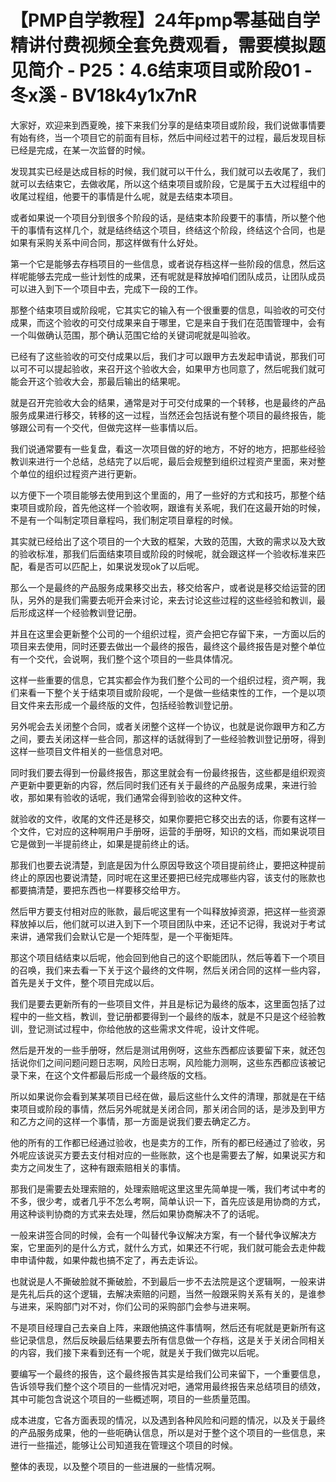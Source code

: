 # 【PMP自学教程】24年pmp零基础自学精讲付费视频全套免费观看，需要模拟题见简介 - P25：4.6结束项目或阶段01 - 冬x溪 - BV18k4y1x7nR

大家好，欢迎来到西夏晚，接下来我们分享的是结束项目或阶段，我们说做事情要有始有终，当一个项目它的前面有目标，然后中间经过若干的过程，最后发现目标已经是完成，在某一次监督的时候。

发现其实已经是达成目标的时候，我们就可以干什么，我们就可以去收尾了，我们就可以去结束它，去做收尾，所以这个结束项目或阶段，它是属于五大过程组中的收尾过程组，他要干的事情是什么呢，就是去结束本项目。

或者如果说一个项目分到很多个阶段的话，是结束本阶段要干的事情，所以整个他干的事情有这样几个，就是结终结这个项目，终结这个阶段，终结这个合同，也是如果有采购关系中间合同，那这样做有什么好处。

第一个它是能够去存档项目的一些信息，或者说存档这样一些阶段的信息，然后这样呢能够去完成一些计划性的成果，还有呢就是释放掉咱们团队成员，让团队成员可以进入到下一个项目中去，完成下一段的工作。

那整个结束项目或阶段呢，它其实它的输入有一个很重要的信息，叫验收的可交付成果，而这个验收的可交付成果来自于哪里，它是来自于我们在范围管理中，会有一个叫做确认范围，那个确认范围它给的关键词呢就是叫验收。

已经有了这些验收的可交付成果以后，我们才可以跟甲方去发起申请说，那我们可以可不可以提起验收，来召开这个验收大会，如果甲方也同意了，然后呢我们就可能会开这个验收大会，那最后输出的结果呢。

就是召开完验收大会的结果，通常是对于可交付成果的一个转移，也是最终的产品服务成果进行移交，转移的这一过程，当然还会包括说有整个项目的最终报告，能够跟公司有一个交代，但做完这样一些事情以后。

我们说通常要有一些复盘，看这一次项目做的好的地方，不好的地方，把那些经验教训来进行一个总结，总结完了以后呢，最后会规整到组织过程资产里面，来对整个单位的组织过程资产进行更新。

以方便下一个项目能够去使用到这个里面的，用了一些好的方式和技巧，那整个结束项目或阶段，首先他这样一个验收啊，跟谁有关系呢，我们在这最开始的时候，不是有一个叫制定项目章程吗，我们制定项目章程的时候。

其实就已经给出了这个项目的一个大致的框架，大致的范围，大致的需求以及大致的验收标准，那我们后面结束项目或阶段的时候呢，就会跟这样一个验收标准来匹配，看是否可以匹配上，如果说发现ok了以后呢。

那么一个是最终的产品服务成果移交出去，移交给客户，或者说是移交给运营的团队，另外的是我们需要去呃开会来讨论，来去讨论这些过程的这些经验和教训，最后形成这样一个经验教训登记册。

并且在这里会更新整个公司的一个组织过程，资产会把它存留下来，一方面以后的项目来去使用，同时还要去做出一个最终的报告，最终这个最终报告是对整个单位有一个交代，会说啊，我们整个这个项目的一些具体情况。

这样一些重要的信息，它其实都会作为我们整个公司的一个组织过程，资产啊，我们来看一下整个关于结束项目或阶段呢，一个是做一些结束性的工作，一个是以项目文件来去形成一个最终版的文件，包括经验教训登记册。

另外呢会去关闭整个合同，或者关闭整个这样一个协议，也就是说你跟甲方和乙方之间，要去关闭这样一些合同，那这样的话就得到了一些经验教训登记册呀，得到这样一些项目文件相关的一些信息对吧。

同时我们要去得到一份最终报告，那这里就会有一份最终报告，这些都是组织观资产更新中要更新的内容，然后同时我们还有关于最终的产品服务成果，来进行验收，那如果有验收的话呢，我们通常会得到验收的这种文件。

就验收的文件，收尾的文件还是移交，如果你要把它移交出去的话，你要有这样一个文件，它对应的这种啊用户手册呀，运营的手册呀，知识的文档，而如果说项目它是做到一半提前终止，如果是提前终止的话。

那我们也要去说清楚，到底是因为什么原因导致这个项目提前终止，要把这种提前终止的原因也要说清楚，同时呢在这里还要把已经完成哪些内容，该支付的账款也都要搞清楚，要把东西也一样要移交给甲方。

然后甲方要支付相对应的账款，最后呢这里有一个叫释放掉资源，把这样一些资源释放掉以后，他们就可以进入到下一个项目团队中来，还记不记得，我说对于考试来讲，通常我们会默认它是一个矩阵型，是一个平衡矩阵。

那这个项目结结束以后呢，他会回到他自己的这个职能团队，然后等着下一个项目的召唤，我们来去看一下关于这个最终的文件啊，然后关闭合同的这样一些内容，首先是关于文件，整个项目完成以后。

我们是要去更新所有的一些项目文件，并且是标记为最终的版本，这里面包括了过程中的一些文档，教训，登记册都要得到一个最终的版本，就是不只是这个经验教训，登记测试过程中，你给他放的这些需求文件呢，设计文件呢。

然后是开发的一些手册呀，然后是测试用例呀，这些东西都应该要留下来，就还包括说你们之间问题问题日志啊，风险日志啊，风险能力测啊，这些东西都应该被记录下来，在这个文件都最后形成一个最终版的文档。

所以如果说你会看到某某项目已经在做，最后这些什么文件的清理，那就是在干结束项目或阶段的事情，然后另外呢就是关闭合同，那关闭合同的话，是涉及到甲方和乙方之间的这样一个事情，那一方面是说我们要去确定乙方。

他的所有的工作都已经通过验收，也是卖方的工作，所有的都已经通过了验收，另外呢应该说买方要去支付相对应的一些账款，这个也是需要去了解，如果说买方和卖方之间发生了，这种有跟索赔相关的事情。

那我们是需要去处理索赔的，处理索赔呢这里这里先简单提一嘴，我们考试中考的不多，很少考，或者几乎不怎么考啊，简单认识一下，首先应该是用协商的方式，用这种谈判协商的方式来去处理，然后如果协商解决不了的话呢。

一般来讲签合同的时候，会有一个叫替代争议解决方案，有一个替代争议解决方案，它里面列的是什么方式，就什么方式，如果还不行呢，我们就可能会去走仲裁申申请仲裁，如果仲裁也搞不定了，再去走诉讼。

也就说是人不撕破脸就不撕破脸，不到最后一步不去法院是这个逻辑啊，一般来讲是先礼后兵的这个逻辑，去解决索赔的问题，当然一般跟采购关系有关的，是谁参与进来，采购部门对不对，你们公司的采购部门会参与进来啊。

不是项目经理自己去亲自上阵，来跟他搞这件事情啊，然后还有呢就是更新所有这些记录信息，然后反映最后结果要去所有信息做一个存档，这是关于关闭合同相关的内容，我们接下来看到还有一个呢，就是关于我们做完以后呢。

要编写一个最终的报告，这个最终报告其实是给我们公司来留下，一个重要信息，告诉领导我们整个这个项目的一些情况对吧，通常用最终报告来总结项目的绩效，其中可能包含说这个项目的一些概述啊，项目的一些质量范围。

成本进度，它各方面表现的情况，以及遇到各种风险和问题的情况，以及关于最终的产品服务成果，他的一些呃确认信息，所以是对于整个这个项目的一些信息，来进行一些描述，能够让公司知道我在管理这个项目的时候。

整体的表现，以及整个项目的一些进展的一些情况啊。
